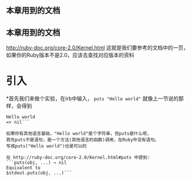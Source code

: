 ## 本章用到的文档
## 本章用到的文档
 http://ruby-doc.org/core-2.0/Kernel.html 
这就是我们要参考的文档中的一页，如果你的Ruby版本不是2.0，应该去查找对应版本的资料

引入
===
*首先我们来做个实验，在irb中输入，
  `puts "Hello world"`
  就像上一节说的那样，会得到
  ```irb(main):001:0> puts "Hello world"
  Hello world
  => nil```

如果你有其他语言基础，"Hello world"是个字符串，但puts是什么呢，
首先puts不是语句，是一个方法(其他语言的函数)调用，在Ruby中没有语句。
写成puts("Hello world")也是可以的

在 http://ruby-doc.org/core-2.0/Kernel.html#puts 中提到:
```puts(obj, ...) → nil
Equivalent to
$stdout.puts(obj, ...)```
